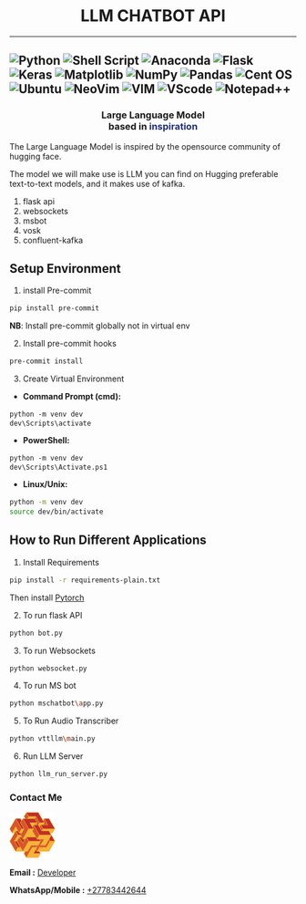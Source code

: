 
<div style="text-align: center;">
 <h1>LLM CHATBOT API</h1>
</div>

---
![Python](https://img.shields.io/badge/python-3670A0?style=for-the-badge&logo=python&logoColor=ffdd54) ![Shell Script](https://img.shields.io/badge/shell_script-%23121011.svg?style=for-the-badge&logo=gnu-bash&logoColor=white)
![Anaconda](https://img.shields.io/badge/Anaconda-%2344A833.svg?style=for-the-badge&logo=anaconda&logoColor=white) ![Flask](https://img.shields.io/badge/flask-%23000.svg?style=for-the-badge&logo=flask&logoColor=white) ![Keras](https://img.shields.io/badge/Keras-%23D00000.svg?style=for-the-badge&logo=Keras&logoColor=white) ![Matplotlib](https://img.shields.io/badge/Matplotlib-%23ffffff.svg?style=for-the-badge&logo=Matplotlib&logoColor=black) ![NumPy](https://img.shields.io/badge/numpy-%23013243.svg?style=for-the-badge&logo=numpy&logoColor=white) ![Pandas](https://img.shields.io/badge/pandas-%23150458.svg?style=for-the-badge&logo=pandas&logoColor=white)
![Cent OS](https://img.shields.io/badge/cent%20os-002260?style=for-the-badge&logo=centos&logoColor=F0F0F0)  ![Ubuntu](https://img.shields.io/badge/Ubuntu-E95420?style=for-the-badge&logo=ubuntu&logoColor=white) ![NeoVim](https://img.shields.io/badge/NeoVim-%2357A143.svg?&style=for-the-badge&logo=neovim&logoColor=white) ![VIM](https://img.shields.io/badge/VIM-%2311AB00.svg?&style=for-the-badge&logo=vim&logoColor=white) ![VScode](https://img.shields.io/badge/Visual_Studio_Code-0078D4?style=for-the-badge&logo=visual%20studio%20code&logoColor=white) ![Notepad++](https://img.shields.io/badge/Notepad++-90E59A.svg?style=for-the-badge&logo=notepad%2B%2B&logoColor=black)
---

<div style="text-align: center;">

</div>
<div>
    <h3 style="text-align: center;"><strong>Large Language Model<br/></strong>
        <strong>based in <span style="color: #203072;" data-color-group="turquoise">inspiration</span>
        </strong>
    </h3>
    <p>The Large Language Model is inspired by the opensource community of hugging face.</p>
    <p>The model we will make use is LLM you can find on Hugging preferable text-to-text models, and it makes use of kafka.
    <ol>
        <li>flask api</li>
        <li>websockets</li>
        <li>msbot</li>
        <li>vosk</li>
        <li>confluent-kafka</li>
    </ol>
    </p>
</div>


## Setup Environment

1. install Pre-commit

```bash
pip install pre-commit
```

**NB**: Install pre-commit globally not in virtual env


2. Install pre-commit hooks

```bash
pre-commit install
```

3. Create Virtual Environment

* **Command Prompt (cmd):**
```commandline
python -m venv dev
dev\Scripts\activate
```

* **PowerShell:**
```commandline
python -m venv dev
dev\Scripts\Activate.ps1
```

* **Linux/Unix:**
```bash
python -m venv dev
source dev/bin/activate
```

## How to Run Different Applications

1. Install Requirements

```bash
pip install -r requirements-plain.txt
```

Then install [Pytorch](https://pytorch.org/)

2. To run flask API

```bash
python bot.py
```

3. To run Websockets

```bash
python websocket.py
```

4. To run MS bot

```bash
python mschatbot\app.py
```

5. To Run Audio Transcriber

```bash
python vttllm\main.py
```

6. Run LLM Server

```bash
python llm_run_server.py
```

### Contact Me

![Developer](/img/developer_shape.png)

**Email :** [Developer](mailto:prince@developer.co.zw)

**WhatsApp/Mobile :** [+27783442644](tel:+27783442644)
